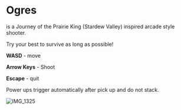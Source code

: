 # Ogres
is a Journey of the Prairie King (Stardew Valley) inspired arcade style shooter.

Try your best to survive as long as possible!

**WASD** - move 

**Arrow Keys** - Shoot 

**Escape** - quit

Power ups trigger automatically after pick up and do not stack.

![IMG_1325](https://github.com/user-attachments/assets/d06b30d6-155a-4b2a-a6ff-4ecd8b85bfd7)




